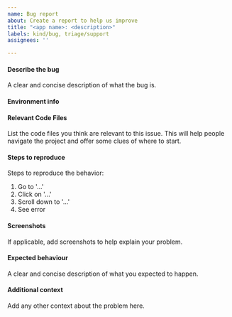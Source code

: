 ```yaml
---
name: Bug report
about: Create a report to help us improve
title: "<app name>: <description>"
labels: kind/bug, triage/support
assignees: ''

---
```


#### Describe the bug

A clear and concise description of what the bug is.

#### Environment info

#### Relevant Code Files

List the code files you think are relevant to this issue. This will help people navigate the project and offer some clues of where to start.

#### Steps to reproduce

Steps to reproduce the behavior:

1. Go to '...'
2. Click on '...'
3. Scroll down to '...'
4. See error

#### Screenshots

If applicable, add screenshots to help explain your problem.

#### Expected behaviour

A clear and concise description of what you expected to happen.

#### Additional context

Add any other context about the problem here.

<!-- Remember to use helpful labels. If you use the "help wanted" label, it will be easier for contributors and maintainers of the project to identify your ticket. -->
